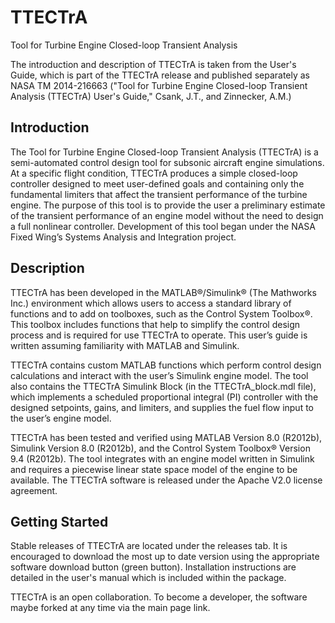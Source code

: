 TTECTrA
=======
Tool for Turbine Engine Closed-loop Transient Analysis


The introduction and description of TTECTrA is taken from the User's Guide, which is part of the TTECTrA release and published separately as NASA TM 2014-216663  ("Tool for Turbine Engine Closed-loop Transient Analysis (TTECTrA) User's Guide," Csank, J.T., and Zinnecker, A.M.)

## Introduction
The Tool for Turbine Engine Closed-loop Transient Analysis (TTECTrA) is a semi-automated control design tool for subsonic aircraft engine simulations. At a specific flight condition, TTECTrA produces a simple closed-loop controller designed to meet user-defined goals and containing only the fundamental limiters that affect the transient performance of the turbine engine. The purpose of this tool is to provide the user a preliminary estimate of the transient performance of an engine model without the need to design a full nonlinear controller. Development of this tool began under the NASA Fixed Wing’s Systems Analysis and Integration project.

## Description
TTECTrA has been developed in the MATLAB®/Simulink® (The Mathworks Inc.) environment which allows users to access a standard library of functions and to add on toolboxes, such as the Control System Toolbox®. This toolbox includes functions that help to simplify the control design process and is required for use TTECTrA to operate. This user’s guide is written assuming familiarity with MATLAB and Simulink.

TTECTrA contains custom MATLAB functions which perform control design calculations and interact with the user’s Simulink engine model. The tool also contains the TTECTrA Simulink Block (in the TTECTrA_block.mdl file), which implements a scheduled proportional integral (PI) controller with the designed setpoints, gains, and limiters, and supplies the fuel flow input to the user’s engine model.

TTECTrA has been tested and verified using MATLAB Version 8.0 (R2012b), Simulink Version 8.0 (R2012b), and the Control System Toolbox® Version 9.4 (R2012b). The tool integrates with an engine model written in Simulink and requires a piecewise linear state space model of the engine to be available. The TTECTrA software is released under the Apache V2.0 license agreement.

## Getting Started
Stable releases of TTECTrA are located under the releases tab. It is encouraged to download the most up to date version using the appropriate software download button (green button). Installation instructions are detailed in the user's manual which is included within the package.

TTECTrA is an open collaboration. To become a developer, the software maybe forked at any time via the main page link.
